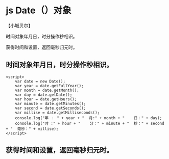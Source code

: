# js  Date（）对象
【小城贝尔】

时间对象年月日，时分操作秒相识。

获得时间和设置，返回毫秒归元时。

## 时间对象年月日，时分操作秒相识。
    <script>
        var date = new Date();
        var year = date.getFullYear();
        var month = date.getMonth();
        var day = date.getDate();
        var hour = date.getHours();
        var minute = date.getMinutes();
        var second = date.getSeconds();
        var millise = date.getMilliseconds();
        console.log("年 ： " + year + "  月:" + month + "    日：" + day);
        console.log("时 :" + hour + "    分：" + minute + "  秒：" + second + "  毫秒：" + millise);
    </script>
## 获得时间和设置，返回毫秒归元时。
    

    